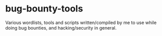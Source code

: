 # bug-bounty-tools
Various wordlists, tools and scripts written/compiled by me to use while doing bug bounties, and hacking/security in general.
